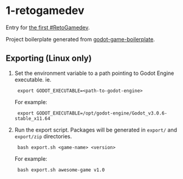 # 1-retogamedev

Entry for [the first #RetoGamedev](https://itch.io/jam/1-retogamedev).

Project boilerplate generated from [godot-game-boilerplate](https://github.com/moisesjbc/godot-game-boilerplate).

## Exporting (Linux only)

1. Set the environment variable to a path pointing to Godot Engine executable. ie.

        export GODOT_EXECUTABLE=<path-to-godot-engine>

    For example:

        export GODOT_EXECUTABLE=/opt/godot-engine/Godot_v3.0.6-stable_x11.64

2. Run the export script. Packages will be generated in `export/` and `export/zip` directories.

        bash export.sh <game-name> <version>

    For example:

        bash export.sh awesome-game v1.0
